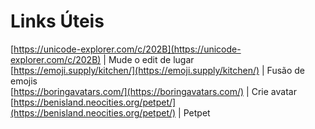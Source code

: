 # Links Úteis

[https://unicode-explorer.com/c/202B](https://unicode-explorer.com/c/202B) | Mude o edit de lugar\
[https://emoji.supply/kitchen/](https://emoji.supply/kitchen/) | Fusão de emojis\
[https://boringavatars.com/](https://boringavatars.com/) | Crie avatar\
[https://benisland.neocities.org/petpet/](https://benisland.neocities.org/petpet/) | Petpet
